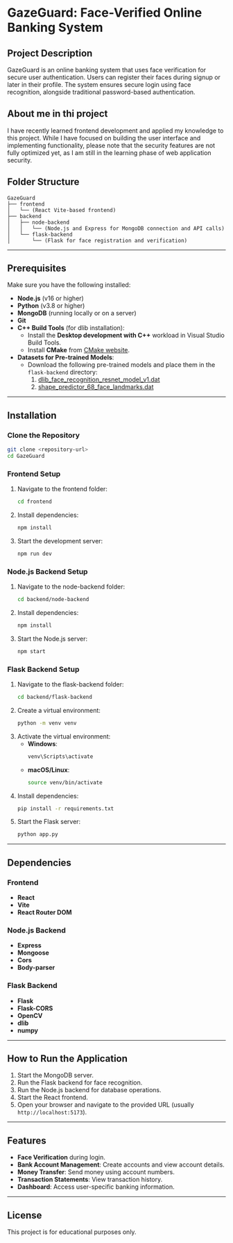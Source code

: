 # GazeGuard: Face-Verified Online Banking System

## Project Description
GazeGuard is an online banking system that uses face verification for secure user authentication. Users can register their faces during signup or later in their profile. The system ensures secure login using face recognition, alongside traditional password-based authentication.

## About me in thi project
I have recently learned frontend development and applied my knowledge to this project. While I have focused on building the user interface and implementing functionality, please note that the security features are not fully optimized yet, as I am still in the learning phase of web application security.

## Folder Structure
```
GazeGuard
├── frontend
│   └── (React Vite-based frontend)
├── backend
│   ├── node-backend
│   │   └── (Node.js and Express for MongoDB connection and API calls)
│   └── flask-backend
│       └── (Flask for face registration and verification)
```

---

## Prerequisites
Make sure you have the following installed:
- **Node.js** (v16 or higher)
- **Python** (v3.8 or higher)
- **MongoDB** (running locally or on a server)
- **Git**
- **C++ Build Tools** (for dlib installation):
  - Install the **Desktop development with C++** workload in Visual Studio Build Tools.
  - Install **CMake** from [CMake website](https://cmake.org/download/).
- **Datasets for Pre-trained Models**:
  - Download the following pre-trained models and place them in the `flask-backend` directory:
    1. [dlib_face_recognition_resnet_model_v1.dat](https://github.com/ageitgey/face_recognition_models/blob/master/face_recognition_models/models/dlib_face_recognition_resnet_model_v1.dat)
    2. [shape_predictor_68_face_landmarks.dat](https://github.com/ageitgey/face_recognition_models/blob/master/face_recognition_models/models/shape_predictor_68_face_landmarks.dat)

---

## Installation

### Clone the Repository
```bash
git clone <repository-url>
cd GazeGuard
```

### Frontend Setup
1. Navigate to the frontend folder:
   ```bash
   cd frontend
   ```
2. Install dependencies:
   ```bash
   npm install
   ```
3. Start the development server:
   ```bash
   npm run dev
   ```

### Node.js Backend Setup
1. Navigate to the node-backend folder:
   ```bash
   cd backend/node-backend
   ```
2. Install dependencies:
   ```bash
   npm install
   ```
3. Start the Node.js server:
   ```bash
   npm start
   ```

### Flask Backend Setup
1. Navigate to the flask-backend folder:
   ```bash
   cd backend/flask-backend
   ```
2. Create a virtual environment:
   ```bash
   python -m venv venv
   ```
3. Activate the virtual environment:
   - **Windows**:
     ```bash
     venv\Scripts\activate
     ```
   - **macOS/Linux**:
     ```bash
     source venv/bin/activate
     ```
4. Install dependencies:
   ```bash
   pip install -r requirements.txt
   ```
5. Start the Flask server:
   ```bash
   python app.py
   ```

---

## Dependencies

### Frontend
- **React**
- **Vite**
- **React Router DOM**

### Node.js Backend
- **Express**
- **Mongoose**
- **Cors**
- **Body-parser**

### Flask Backend
- **Flask**
- **Flask-CORS**
- **OpenCV**
- **dlib**
- **numpy**

---

## How to Run the Application
1. Start the MongoDB server.
2. Run the Flask backend for face recognition.
3. Run the Node.js backend for database operations.
4. Start the React frontend.
5. Open your browser and navigate to the provided URL (usually `http://localhost:5173`).

---

## Features
- **Face Verification** during login.
- **Bank Account Management**: Create accounts and view account details.
- **Money Transfer**: Send money using account numbers.
- **Transaction Statements**: View transaction history.
- **Dashboard**: Access user-specific banking information.

---

## License
This project is for educational purposes only.

